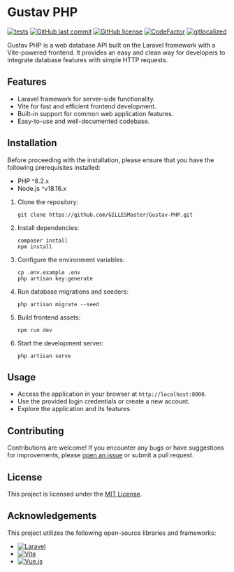 
# Gustav PHP

[![tests](https://github.com/GILLESMaster/Gustav-PHP/actions/workflows/tests.yml/badge.svg)](https://github.com/GILLESMaster/Gustav-PHP/actions/workflows/tests.yml)
[![GitHub last commit](https://img.shields.io/github/last-commit/GILLESMaster/Gustav-PHP.svg)](https://github.com/GILLESMaster/Gustav-PHP/commits/main)
[![GitHub license](https://img.shields.io/badge/license-MIT-blue.svg)](https://github.com/GILLESMaster/Gustav-PHP/blob/main/LICENSE)
[![CodeFactor](https://www.codefactor.io/repository/github/gillesmaster/gustav-php/badge)](https://www.codefactor.io/repository/github/gillesmaster/gustav-php)
[![gitlocalized ](https://gitlocalize.com/repo/8669/whole_project/badge.svg)](https://gitlocalize.com/repo/8669/whole_project?utm_source=badge)

Gustav PHP is a web database API built on the Laravel framework with a Vite-powered frontend. It provides an easy and clean way for developers to integrate database features with simple HTTP requests.

## Features

- Laravel framework for server-side functionality.
- Vite for fast and efficient frontend development.
- Built-in support for common web application features.
- Easy-to-use and well-documented codebase.

## Installation

Before proceeding with the installation, please ensure that you have the following prerequisites installed:

- PHP ^8.2.x
- Node.js ^v18.16.x

1. Clone the repository:

   ```shell
   git clone https://github.com/GILLESMaster/Gustav-PHP.git
   ```

2. Install dependencies:

   ```shell
   composer install
   npm install
   ```

3. Configure the environment variables:

   ```shell
   cp .env.example .env
   php artisan key:generate
   ```

4. Run database migrations and seeders:

   ```shell
   php artisan migrate --seed
   ```

5. Build frontend assets:

   ```shell
   npm run dev
   ```

6. Start the development server:

   ```shell
   php artisan serve
   ```

## Usage

- Access the application in your browser at `http://localhost:8000`.
- Use the provided login credentials or create a new account.
- Explore the application and its features.

## Contributing

Contributions are welcome! If you encounter any bugs or have suggestions for improvements, please [open an issue](https://github.com/GILLESMaster/Gustav-PHP/issues) or submit a pull request.

## License

This project is licensed under the [MIT License](LICENSE).

## Acknowledgements

This project utilizes the following open-source libraries and frameworks:

- [![Laravel](https://img.shields.io/badge/-Laravel-FF2D20?logo=laravel&logoColor=white)](https://laravel.com/)
- [![Vite](https://img.shields.io/badge/-Vite-646CFF?logo=vite&logoColor=white)](https://vitejs.dev/)
- [![Vue.js](https://img.shields.io/badge/-Vue.js-4FC08D?logo=vue.js&logoColor=white)](https://vuejs.org/)
